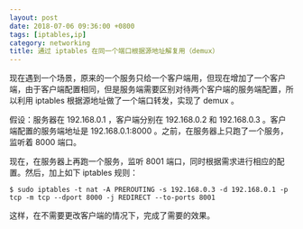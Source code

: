 ```yaml
---
layout: post
date: 2018-07-06 09:36:00 +0800
tags: [iptables,ip]
category: networking
title: 通过 iptables 在同一个端口根据源地址解复用（demux）
---
```


现在遇到一个场景，原来的一个服务只给一个客户端用，但现在增加了一个客户端，由于客户端配置相同，但是服务端需要区别对待两个客户端的服务端配置，所以利用 iptables 根据源地址做了一个端口转发，实现了 demux 。

假设：服务器在 192.168.0.1 ，客户端分别在 192.168.0.2 和 192.168.0.3 。客户端配置的服务端地址是 192.168.0.1:8000 。之前，在服务器上只跑了一个服务，监听着 8000 端口。

现在，在服务器上再跑一个服务，监听 8001 端口，同时根据需求进行相应的配置。然后，加上如下 iptables 规则：

```shell
$ sudo iptables -t nat -A PREROUTING -s 192.168.0.3 -d 192.168.0.1 -p tcp -m tcp --dport 8000 -j REDIRECT --to-ports 8001
```

这样，在不需要更改客户端的情况下，完成了需要的效果。
